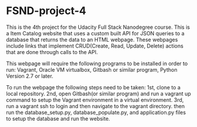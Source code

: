 # FSND-project-4

This is the 4th project for the Udacity Full Stack Nanodegree course. This is a Item Catalog website that uses a custom built API for JSON queries to a database that returns the data to an HTML webpage. These webpages include links that implement CRUD(Create, Read, Update, Delete) actions that are done through calls to the API.

This webpage will require the following programs to be installed in order to run:
  Vagrant,
  Oracle VM virtualbox,
  Gitbash or similar program,
  Python Version 2.7 or later.

To run the webpage the following steps need to be taken:
  1st, clone to a local repository.
  2nd, open Gitbash(or similar program) and run a vagrant up command to setup the Vagrant environment in a virtual environment.
  3rd, run a vagrant ssh to login and then navigate to the vagrant directory.
  then run the database_setup.py, database_populate.py, and application.py files to setup the database and run the website.
